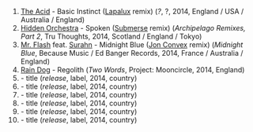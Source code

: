1. [The Acid](http://musicbrainz.org/artist/5e978fe0-4dd6-4fb7-b019-d45ffc234bdd) - Basic Instinct ([Lapalux](http://musicbrainz.org/artist/0b5f6947-c6f2-43c2-8fed-5a77776728dd) remix) (_?_, ?, 2014, England / USA / Australia / England)
1. [Hidden Orchestra](http://musicbrainz.org/artist/18cb0186-8154-4ab1-a7a7-70e5a6525131) - Spoken ([Submerse](http://musicbrainz.org/artist/ed379147-2fab-4406-8b85-9c62251cfddc) remix) (_Archipelago Remixes, Part 2_, Tru Thoughts, 2014, Scotland / England / Tokyo)
1. [Mr. Flash](http://musicbrainz.org/artist/792f877d-8c68-45db-871a-085643604b49) feat. [Surahn](http://musicbrainz.org/artist/5ae4d6ce-4bf6-4336-9968-7a49d84d8a76) - Midnight Blue ([Jon Convex](http://musicbrainz.org/artist/661d6ea3-ddb8-4e0f-a04d-56ea30075d26) remix) (_Midnight Blue_, Because Music / Ed Banger Records, 2014, France / Australia / England)
1. [Rain Dog](http://musicbrainz.org/artist/8023f60e-ed72-41c0-9a1a-d5838f95291c) - Regolith (_Two Words_, Project: Mooncircle, 2014, England)
1. []() - title (_release_, label, 2014, country)
1. []() - title (_release_, label, 2014, country)
1. []() - title (_release_, label, 2014, country)
1. []() - title (_release_, label, 2014, country)
1. []() - title (_release_, label, 2014, country)
1. []() - title (_release_, label, 2014, country)

